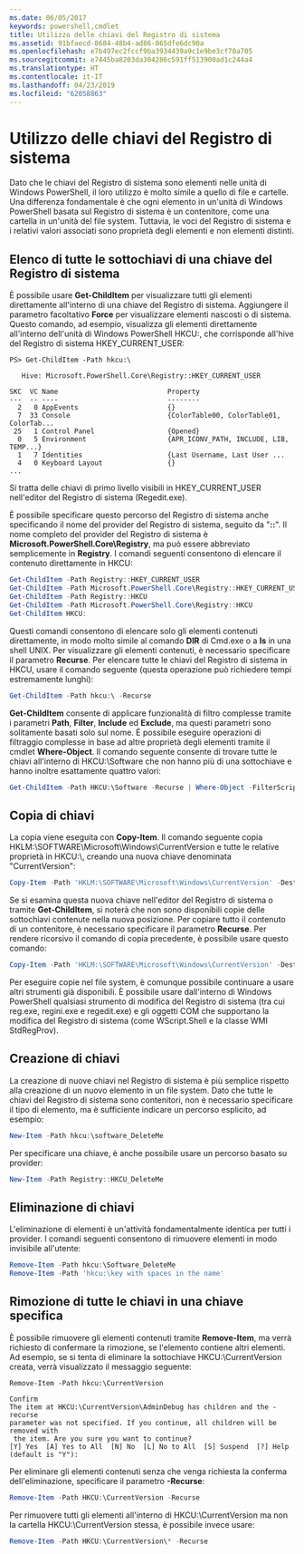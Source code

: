 ```yaml
---
ms.date: 06/05/2017
keywords: powershell,cmdlet
title: Utilizzo delle chiavi del Registro di sistema
ms.assetid: 91bfaecd-8684-48b4-ad86-065dfe6dc90a
ms.openlocfilehash: e7b497ec2fccf9ba3934439a9c1e9be3cf70a705
ms.sourcegitcommit: e7445ba8203da304286c591ff513900ad1c244a4
ms.translationtype: HT
ms.contentlocale: it-IT
ms.lasthandoff: 04/23/2019
ms.locfileid: "62058863"
---
```

# <a name="working-with-registry-keys"></a>Utilizzo delle chiavi del Registro di sistema

Dato che le chiavi del Registro di sistema sono elementi nelle unità di Windows PowerShell, il loro utilizzo è molto simile a quello di file e cartelle. Una differenza fondamentale è che ogni elemento in un'unità di Windows PowerShell basata sul Registro di sistema è un contenitore, come una cartella in un'unità del file system. Tuttavia, le voci del Registro di sistema e i relativi valori associati sono proprietà degli elementi e non elementi distinti.

## <a name="listing-all-subkeys-of-a-registry-key"></a>Elenco di tutte le sottochiavi di una chiave del Registro di sistema

È possibile usare **Get-ChildItem** per visualizzare tutti gli elementi direttamente all'interno di una chiave del Registro di sistema. Aggiungere il parametro facoltativo **Force** per visualizzare elementi nascosti o di sistema. Questo comando, ad esempio, visualizza gli elementi direttamente all'interno dell'unità di Windows PowerShell HKCU:, che corrisponde all'hive del Registro di sistema HKEY_CURRENT_USER:

```
PS> Get-ChildItem -Path hkcu:\

   Hive: Microsoft.PowerShell.Core\Registry::HKEY_CURRENT_USER

SKC  VC Name                           Property
---  -- ----                           --------
  2   0 AppEvents                      {}
  7  33 Console                        {ColorTable00, ColorTable01, ColorTab...
 25   1 Control Panel                  {Opened}
  0   5 Environment                    {APR_ICONV_PATH, INCLUDE, LIB, TEMP...}
  1   7 Identities                     {Last Username, Last User ...
  4   0 Keyboard Layout                {}
...
```

Si tratta delle chiavi di primo livello visibili in HKEY_CURRENT_USER nell'editor del Registro di sistema (Regedit.exe).

È possibile specificare questo percorso del Registro di sistema anche specificando il nome del provider del Registro di sistema, seguito da "**::**". Il nome completo del provider del Registro di sistema è **Microsoft.PowerShell.Core\\Registry**, ma può essere abbreviato semplicemente in **Registry**. I comandi seguenti consentono di elencare il contenuto direttamente in HKCU:

```powershell
Get-ChildItem -Path Registry::HKEY_CURRENT_USER
Get-ChildItem -Path Microsoft.PowerShell.Core\Registry::HKEY_CURRENT_USER
Get-ChildItem -Path Registry::HKCU
Get-ChildItem -Path Microsoft.PowerShell.Core\Registry::HKCU
Get-ChildItem HKCU:
```

Questi comandi consentono di elencare solo gli elementi contenuti direttamente, in modo molto simile al comando **DIR** di Cmd.exe o a **ls** in una shell UNIX. Per visualizzare gli elementi contenuti, è necessario specificare il parametro **Recurse**. Per elencare tutte le chiavi del Registro di sistema in HKCU, usare il comando seguente (questa operazione può richiedere tempi estremamente lunghi):

```powershell
Get-ChildItem -Path hkcu:\ -Recurse
```

**Get-ChildItem** consente di applicare funzionalità di filtro complesse tramite i parametri **Path**, **Filter**, **Include** ed **Exclude**, ma questi parametri sono solitamente basati solo sul nome. È possibile eseguire operazioni di filtraggio complesse in base ad altre proprietà degli elementi tramite il cmdlet **Where-Object**. Il comando seguente consente di trovare tutte le chiavi all'interno di HKCU:\\Software che non hanno più di una sottochiave e hanno inoltre esattamente quattro valori:

```powershell
Get-ChildItem -Path HKCU:\Software -Recurse | Where-Object -FilterScript {($_.SubKeyCount -le 1) -and ($_.ValueCount -eq 4) }
```

## <a name="copying-keys"></a>Copia di chiavi

La copia viene eseguita con **Copy-Item**. Il comando seguente copia HKLM:\\SOFTWARE\\Microsoft\\Windows\\CurrentVersion e tutte le relative proprietà in HKCU:\\, creando una nuova chiave denominata "CurrentVersion":

```powershell
Copy-Item -Path 'HKLM:\SOFTWARE\Microsoft\Windows\CurrentVersion' -Destination hkcu:
```

Se si esamina questa nuova chiave nell'editor del Registro di sistema o tramite **Get-ChildItem**, si noterà che non sono disponibili copie delle sottochiavi contenute nella nuova posizione. Per copiare tutto il contenuto di un contenitore, è necessario specificare il parametro **Recurse**. Per rendere ricorsivo il comando di copia precedente, è possibile usare questo comando:

```powershell
Copy-Item -Path 'HKLM:\SOFTWARE\Microsoft\Windows\CurrentVersion' -Destination hkcu: -Recurse
```

Per eseguire copie nel file system, è comunque possibile continuare a usare altri strumenti già disponibili. È possibile usare dall'interno di Windows PowerShell qualsiasi strumento di modifica del Registro di sistema (tra cui reg.exe, regini.exe e regedit.exe) e gli oggetti COM che supportano la modifica del Registro di sistema (come WScript.Shell e la classe WMI StdRegProv).

## <a name="creating-keys"></a>Creazione di chiavi

La creazione di nuove chiavi nel Registro di sistema è più semplice rispetto alla creazione di un nuovo elemento in un file system. Dato che tutte le chiavi del Registro di sistema sono contenitori, non è necessario specificare il tipo di elemento, ma è sufficiente indicare un percorso esplicito, ad esempio:

```powershell
New-Item -Path hkcu:\software_DeleteMe
```

Per specificare una chiave, è anche possibile usare un percorso basato su provider:

```powershell
New-Item -Path Registry::HKCU_DeleteMe
```

## <a name="deleting-keys"></a>Eliminazione di chiavi

L'eliminazione di elementi è un'attività fondamentalmente identica per tutti i provider. I comandi seguenti consentono di rimuovere elementi in modo invisibile all'utente:

```powershell
Remove-Item -Path hkcu:\Software_DeleteMe
Remove-Item -Path 'hkcu:\key with spaces in the name'
```

## <a name="removing-all-keys-under-a-specific-key"></a>Rimozione di tutte le chiavi in una chiave specifica

È possibile rimuovere gli elementi contenuti tramite **Remove-Item**, ma verrà richiesto di confermare la rimozione, se l'elemento contiene altri elementi. Ad esempio, se si tenta di eliminare la sottochiave HKCU:\\CurrentVersion creata, verrà visualizzato il messaggio seguente:

```
Remove-Item -Path hkcu:\CurrentVersion

Confirm
The item at HKCU:\CurrentVersion\AdminDebug has children and the -recurse
parameter was not specified. If you continue, all children will be removed with
 the item. Are you sure you want to continue?
[Y] Yes  [A] Yes to All  [N] No  [L] No to All  [S] Suspend  [?] Help
(default is "Y"):
```

Per eliminare gli elementi contenuti senza che venga richiesta la conferma dell'eliminazione, specificare il parametro **-Recurse**:

```powershell
Remove-Item -Path HKCU:\CurrentVersion -Recurse
```

Per rimuovere tutti gli elementi all'interno di HKCU:\\CurrentVersion ma non la cartella HKCU:\\CurrentVersion stessa, è possibile invece usare:

```powershell
Remove-Item -Path HKCU:\CurrentVersion\* -Recurse
```